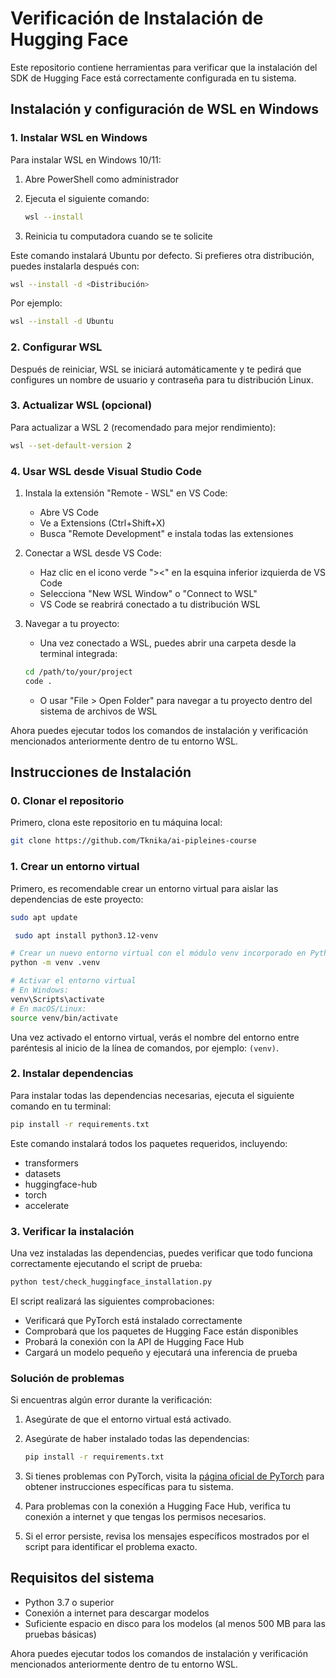 # Verificación de Instalación de Hugging Face

Este repositorio contiene herramientas para verificar que la instalación del SDK de Hugging Face está correctamente configurada en tu sistema.

## Instalación y configuración de WSL en Windows

### 1. Instalar WSL en Windows

Para instalar WSL en Windows 10/11:

1. Abre PowerShell como administrador
2. Ejecuta el siguiente comando:
   ```bash
   wsl --install
   ```

3. Reinicia tu computadora cuando se te solicite

Este comando instalará Ubuntu por defecto. Si prefieres otra distribución, puedes instalarla después con:
```bash
wsl --install -d <Distribución>
```

Por ejemplo:
```bash
wsl --install -d Ubuntu
```

### 2. Configurar WSL

Después de reiniciar, WSL se iniciará automáticamente y te pedirá que configures un nombre de usuario y contraseña para tu distribución Linux.

### 3. Actualizar WSL (opcional)

Para actualizar a WSL 2 (recomendado para mejor rendimiento):
```bash
wsl --set-default-version 2
```

### 4. Usar WSL desde Visual Studio Code

1. Instala la extensión "Remote - WSL" en VS Code:
   - Abre VS Code
   - Ve a Extensions (Ctrl+Shift+X)
   - Busca "Remote Development" e instala todas las extensiones

2. Conectar a WSL desde VS Code:
   - Haz clic en el icono verde "><" en la esquina inferior izquierda de VS Code
   - Selecciona "New WSL Window" o "Connect to WSL"
   - VS Code se reabrirá conectado a tu distribución WSL

3. Navegar a tu proyecto:
   - Una vez conectado a WSL, puedes abrir una carpeta desde la terminal integrada:
   ```bash
   cd /path/to/your/project
   code .
   ```
   - O usar "File > Open Folder" para navegar a tu proyecto dentro del sistema de archivos de WSL

Ahora puedes ejecutar todos los comandos de instalación y verificación mencionados anteriormente dentro de tu entorno WSL.

## Instrucciones de Instalación

### 0. Clonar el repositorio

Primero, clona este repositorio en tu máquina local:
```bash
git clone https://github.com/Tknika/ai-pipleines-course
```

### 1. Crear un entorno virtual

Primero, es recomendable crear un entorno virtual para aislar las dependencias de este proyecto:

```bash
sudo apt update
```
```bash
 sudo apt install python3.12-venv
```

```bash
# Crear un nuevo entorno virtual con el módulo venv incorporado en Python
python -m venv .venv

# Activar el entorno virtual
# En Windows:
venv\Scripts\activate
# En macOS/Linux:
source venv/bin/activate
```

Una vez activado el entorno virtual, verás el nombre del entorno entre paréntesis al inicio de la línea de comandos, por ejemplo: `(venv)`.

### 2. Instalar dependencias

Para instalar todas las dependencias necesarias, ejecuta el siguiente comando en tu terminal:

```bash
pip install -r requirements.txt
```

Este comando instalará todos los paquetes requeridos, incluyendo:
- transformers
- datasets
- huggingface-hub
- torch
- accelerate

### 3. Verificar la instalación

Una vez instaladas las dependencias, puedes verificar que todo funciona correctamente ejecutando el script de prueba:

```bash
python test/check_huggingface_installation.py
```

El script realizará las siguientes comprobaciones:
- Verificará que PyTorch está instalado correctamente
- Comprobará que los paquetes de Hugging Face están disponibles
- Probará la conexión con la API de Hugging Face Hub
- Cargará un modelo pequeño y ejecutará una inferencia de prueba

### Solución de problemas

Si encuentras algún error durante la verificación:

1. Asegúrate de que el entorno virtual está activado.

2. Asegúrate de haber instalado todas las dependencias:
   ```bash
   pip install -r requirements.txt
   ```

3. Si tienes problemas con PyTorch, visita la [página oficial de PyTorch](https://pytorch.org/get-started/locally/) para obtener instrucciones específicas para tu sistema.

4. Para problemas con la conexión a Hugging Face Hub, verifica tu conexión a internet y que tengas los permisos necesarios.

5. Si el error persiste, revisa los mensajes específicos mostrados por el script para identificar el problema exacto.

## Requisitos del sistema

- Python 3.7 o superior
- Conexión a internet para descargar modelos
- Suficiente espacio en disco para los modelos (al menos 500 MB para las pruebas básicas)

Ahora puedes ejecutar todos los comandos de instalación y verificación mencionados anteriormente dentro de tu entorno WSL. 